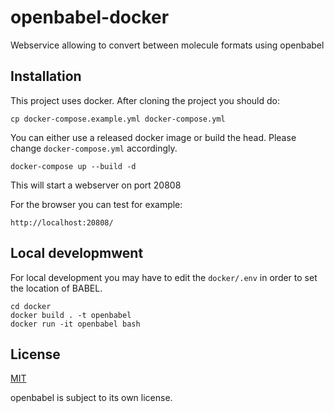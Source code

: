 # openbabel-docker

Webservice allowing to convert between molecule formats using openbabel

## Installation

This project uses docker. After cloning the project you should do:

`cp docker-compose.example.yml docker-compose.yml`

You can either use a released docker image or build the head. Please change `docker-compose.yml` accordingly.

`docker-compose up --build -d`

This will start a webserver on port 20808

For the browser you can test for example:

`http://localhost:20808/`

## Local developmwent

For local development you may have to edit the `docker/.env` in order to set the location of BABEL.

```
cd docker
docker build . -t openbabel
docker run -it openbabel bash
```

## License

[MIT](./LICENSE)

openbabel is subject to its own license.

```

```
